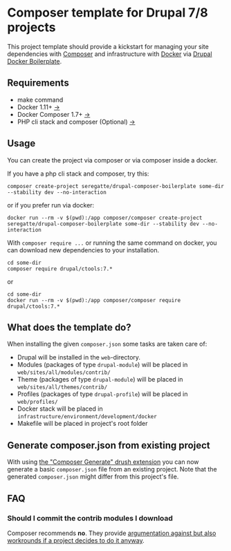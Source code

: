 # Composer template for Drupal 7/8 projects

This project template should provide a kickstart for managing your site 
dependencies with [Composer](https://getcomposer.org/) and infrastructure with [Docker](https://docker.com/) via [Drupal Docker Boilerplate](https://github.com/seregatte/drupal-docker-boilerplate).

## Requirements

- make command 
- Docker 1.11+ [->](https://docs.docker.com/engine/installation/)
- Docker Composer 1.7+ [->](https://docs.docker.com/compose/install/)
- PHP cli stack and composer (Optional) [->](https://getcomposer.org/doc/00-intro.md#installation-linux-unix-osx)

## Usage

You can create the project via composer or via composer inside a docker.

If you have a php cli stack and composer, try this:

```
composer create-project seregatte/drupal-composer-boilerplate some-dir --stability dev --no-interaction
```

or if you prefer run via docker:

```
docker run --rm -v $(pwd):/app composer/composer create-project seregatte/drupal-composer-boilerplate some-dir --stability dev --no-interaction
```

With `composer require ...` or running the same command on docker, you can download new dependencies to your installation.

```
cd some-dir
composer require drupal/ctools:7.*
```

or

```
cd some-dir
docker run --rm -v $(pwd):/app composer/composer require drupal/ctools:7.*
```

## What does the template do?

When installing the given `composer.json` some tasks are taken care of:

* Drupal will be installed in the `web`-directory.
* Modules (packages of type `drupal-module`) will be placed in `web/sites/all/modules/contrib/`
* Theme (packages of type `drupal-module`) will be placed in `web/sites/all/themes/contrib/`
* Profiles (packages of type `drupal-profile`) will be placed in `web/profiles/`
* Docker stack will be placed in `infrastructure/environment/development/docker`
* Makefile will be placed in project's root folder

## Generate composer.json from existing project

With using [the "Composer Generate" drush extension](https://www.drupal.org/project/composer_generate)
you can now generate a basic `composer.json` file from an existing project. Note
that the generated `composer.json` might differ from this project's file.


## FAQ

### Should I commit the contrib modules I download

Composer recommends **no**. They provide [argumentation against but also workrounds if a project decides to do it anyway](https://getcomposer.org/doc/faqs/should-i-commit-the-dependencies-in-my-vendor-directory.md).

